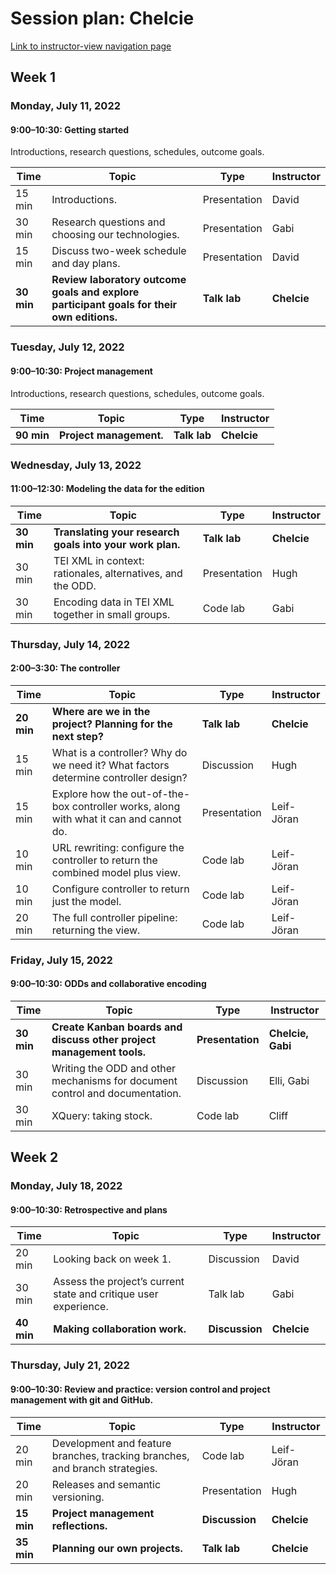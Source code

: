# Session plan: Chelcie

[Link to instructor-view navigation page](daily_instructor_view.md)

## Week 1

### Monday, July 11, 2022

#### 9:00–10:30: Getting started

Introductions, research questions, schedules, outcome goals. 

Time | Topic | Type | Instructor
---- | ---- | ---- | ---- 
15 min | Introductions. | Presentation | David
30 min | Research questions and choosing our technologies. | Presentation | Gabi
15 min | Discuss two-week schedule and day plans. | Presentation | David
**30 min** | **Review laboratory outcome goals and explore participant goals for their own editions.** | **Talk lab** | **Chelcie**

### Tuesday, July 12, 2022

#### 9:00–10:30: Project management

Introductions, research questions, schedules, outcome goals. 

Time | Topic | Type | Instructor
---- | ---- | ---- | ---- 
**90 min** | **Project management.** | **Talk lab** | **Chelcie**

### Wednesday, July 13, 2022

#### 11:00–12:30: Modeling the data for the edition

Time | Topic | Type | Instructor
---- | ---- | ---- | ---- 
**30 min** | **Translating your research goals into your work plan.** | **Talk lab** | **Chelcie**
30 min | TEI XML in context: rationales, alternatives, and the ODD. | Presentation | Hugh
30 min | Encoding data in TEI XML together in small groups. | Code lab | Gabi

### Thursday, July 14, 2022

#### 2:00–3:30: The controller

Time | Topic | Type | Instructor
---- | ---- | ---- | ---- 
**20 min** | **Where are we in the project? Planning for the next step?** | **Talk lab** | **Chelcie**
15 min | What is a controller? Why do we need it? What factors determine controller design? | Discussion | Hugh
15 min | Explore how the out-of-the-box controller works, along with what it can and cannot do. | Presentation | Leif-Jöran
10 min | URL rewriting: configure the controller to return the combined model plus view. | Code lab | Leif-Jöran
10 min | Configure controller to return just the model. | Code lab | Leif-Jöran
20 min | The full controller pipeline: returning the view. | Code lab | Leif-Jöran

### Friday, July 15, 2022

#### 9:00–10:30: ODDs and collaborative encoding

Time | Topic | Type | Instructor
---- | ---- | ---- | ---- 
**30 min** | **Create Kanban boards and discuss other project management tools.** | **Presentation** | **Chelcie, Gabi**
30 min | Writing the ODD and other mechanisms for document control and documentation. | Discussion | Elli, Gabi
30 min | XQuery: taking stock. | Code lab | Cliff

## Week 2

### Monday, July 18, 2022

#### 9:00–10:30: Retrospective and plans

Time | Topic | Type | Instructor
---- | ---- | ---- | ---- 
20 min | Looking back on week 1. | Discussion | David
30 min | Assess the project’s current state and critique user experience. | Talk lab | Gabi
**40 min** | **Making collaboration work.** | **Discussion** | **Chelcie**

### Thursday, July 21, 2022

#### 9:00–10:30: Review and practice: version control and project management with git and GitHub.

Time | Topic | Type | Instructor
---- | ---- | ---- | ---- 
20 min | Development and feature branches, tracking branches, and branch strategies. | Code lab | Leif-Jöran
20 min | Releases and semantic versioning. | Presentation | Hugh
**15 min** | **Project management reflections.** | **Discussion** | **Chelcie**
**35 min** | **Planning our own projects.** | **Talk lab** | **Chelcie**

